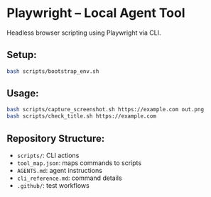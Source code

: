 # Playwright – Local Agent Tool

Headless browser scripting using Playwright via CLI.

## Setup:
```bash
bash scripts/bootstrap_env.sh
```

## Usage:
```bash
bash scripts/capture_screenshot.sh https://example.com out.png
bash scripts/check_title.sh https://example.com
```

## Repository Structure:
- `scripts/`: CLI actions
- `tool_map.json`: maps commands to scripts
- `AGENTS.md`: agent instructions
- `cli_reference.md`: command details
- `.github/`: test workflows
